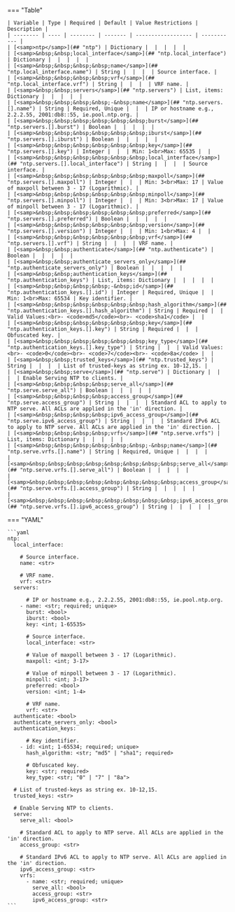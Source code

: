 <!--
  ~ Copyright (c) 2025 Arista Networks, Inc.
  ~ Use of this source code is governed by the Apache License 2.0
  ~ that can be found in the LICENSE file.
  -->
=== "Table"

    | Variable | Type | Required | Default | Value Restrictions | Description |
    | -------- | ---- | -------- | ------- | ------------------ | ----------- |
    | [<samp>ntp</samp>](## "ntp") | Dictionary |  |  |  |  |
    | [<samp>&nbsp;&nbsp;local_interface</samp>](## "ntp.local_interface") | Dictionary |  |  |  |  |
    | [<samp>&nbsp;&nbsp;&nbsp;&nbsp;name</samp>](## "ntp.local_interface.name") | String |  |  |  | Source interface. |
    | [<samp>&nbsp;&nbsp;&nbsp;&nbsp;vrf</samp>](## "ntp.local_interface.vrf") | String |  |  |  | VRF name. |
    | [<samp>&nbsp;&nbsp;servers</samp>](## "ntp.servers") | List, items: Dictionary |  |  |  |  |
    | [<samp>&nbsp;&nbsp;&nbsp;&nbsp;-&nbsp;name</samp>](## "ntp.servers.[].name") | String | Required, Unique |  |  | IP or hostname e.g., 2.2.2.55, 2001:db8::55, ie.pool.ntp.org. |
    | [<samp>&nbsp;&nbsp;&nbsp;&nbsp;&nbsp;&nbsp;burst</samp>](## "ntp.servers.[].burst") | Boolean |  |  |  |  |
    | [<samp>&nbsp;&nbsp;&nbsp;&nbsp;&nbsp;&nbsp;iburst</samp>](## "ntp.servers.[].iburst") | Boolean |  |  |  |  |
    | [<samp>&nbsp;&nbsp;&nbsp;&nbsp;&nbsp;&nbsp;key</samp>](## "ntp.servers.[].key") | Integer |  |  | Min: 1<br>Max: 65535 |  |
    | [<samp>&nbsp;&nbsp;&nbsp;&nbsp;&nbsp;&nbsp;local_interface</samp>](## "ntp.servers.[].local_interface") | String |  |  |  | Source interface. |
    | [<samp>&nbsp;&nbsp;&nbsp;&nbsp;&nbsp;&nbsp;maxpoll</samp>](## "ntp.servers.[].maxpoll") | Integer |  |  | Min: 3<br>Max: 17 | Value of maxpoll between 3 - 17 (Logarithmic). |
    | [<samp>&nbsp;&nbsp;&nbsp;&nbsp;&nbsp;&nbsp;minpoll</samp>](## "ntp.servers.[].minpoll") | Integer |  |  | Min: 3<br>Max: 17 | Value of minpoll between 3 - 17 (Logarithmic). |
    | [<samp>&nbsp;&nbsp;&nbsp;&nbsp;&nbsp;&nbsp;preferred</samp>](## "ntp.servers.[].preferred") | Boolean |  |  |  |  |
    | [<samp>&nbsp;&nbsp;&nbsp;&nbsp;&nbsp;&nbsp;version</samp>](## "ntp.servers.[].version") | Integer |  |  | Min: 1<br>Max: 4 |  |
    | [<samp>&nbsp;&nbsp;&nbsp;&nbsp;&nbsp;&nbsp;vrf</samp>](## "ntp.servers.[].vrf") | String |  |  |  | VRF name. |
    | [<samp>&nbsp;&nbsp;authenticate</samp>](## "ntp.authenticate") | Boolean |  |  |  |  |
    | [<samp>&nbsp;&nbsp;authenticate_servers_only</samp>](## "ntp.authenticate_servers_only") | Boolean |  |  |  |  |
    | [<samp>&nbsp;&nbsp;authentication_keys</samp>](## "ntp.authentication_keys") | List, items: Dictionary |  |  |  |  |
    | [<samp>&nbsp;&nbsp;&nbsp;&nbsp;-&nbsp;id</samp>](## "ntp.authentication_keys.[].id") | Integer | Required, Unique |  | Min: 1<br>Max: 65534 | Key identifier. |
    | [<samp>&nbsp;&nbsp;&nbsp;&nbsp;&nbsp;&nbsp;hash_algorithm</samp>](## "ntp.authentication_keys.[].hash_algorithm") | String | Required |  | Valid Values:<br>- <code>md5</code><br>- <code>sha1</code> |  |
    | [<samp>&nbsp;&nbsp;&nbsp;&nbsp;&nbsp;&nbsp;key</samp>](## "ntp.authentication_keys.[].key") | String | Required |  |  | Obfuscated key. |
    | [<samp>&nbsp;&nbsp;&nbsp;&nbsp;&nbsp;&nbsp;key_type</samp>](## "ntp.authentication_keys.[].key_type") | String |  |  | Valid Values:<br>- <code>0</code><br>- <code>7</code><br>- <code>8a</code> |  |
    | [<samp>&nbsp;&nbsp;trusted_keys</samp>](## "ntp.trusted_keys") | String |  |  |  | List of trusted-keys as string ex. 10-12,15. |
    | [<samp>&nbsp;&nbsp;serve</samp>](## "ntp.serve") | Dictionary |  |  |  | Enable Serving NTP to clients. |
    | [<samp>&nbsp;&nbsp;&nbsp;&nbsp;serve_all</samp>](## "ntp.serve.serve_all") | Boolean |  |  |  |  |
    | [<samp>&nbsp;&nbsp;&nbsp;&nbsp;access_group</samp>](## "ntp.serve.access_group") | String |  |  |  | Standard ACL to apply to NTP serve. All ACLs are applied in the 'in' direction. |
    | [<samp>&nbsp;&nbsp;&nbsp;&nbsp;ipv6_access_group</samp>](## "ntp.serve.ipv6_access_group") | String |  |  |  | Standard IPv6 ACL to apply to NTP serve. All ACLs are applied in the 'in' direction. |
    | [<samp>&nbsp;&nbsp;&nbsp;&nbsp;vrfs</samp>](## "ntp.serve.vrfs") | List, items: Dictionary |  |  |  |  |
    | [<samp>&nbsp;&nbsp;&nbsp;&nbsp;&nbsp;&nbsp;-&nbsp;name</samp>](## "ntp.serve.vrfs.[].name") | String | Required, Unique |  |  |  |
    | [<samp>&nbsp;&nbsp;&nbsp;&nbsp;&nbsp;&nbsp;&nbsp;&nbsp;serve_all</samp>](## "ntp.serve.vrfs.[].serve_all") | Boolean |  |  |  |  |
    | [<samp>&nbsp;&nbsp;&nbsp;&nbsp;&nbsp;&nbsp;&nbsp;&nbsp;access_group</samp>](## "ntp.serve.vrfs.[].access_group") | String |  |  |  |  |
    | [<samp>&nbsp;&nbsp;&nbsp;&nbsp;&nbsp;&nbsp;&nbsp;&nbsp;ipv6_access_group</samp>](## "ntp.serve.vrfs.[].ipv6_access_group") | String |  |  |  |  |

=== "YAML"

    ```yaml
    ntp:
      local_interface:

        # Source interface.
        name: <str>

        # VRF name.
        vrf: <str>
      servers:

          # IP or hostname e.g., 2.2.2.55, 2001:db8::55, ie.pool.ntp.org.
        - name: <str; required; unique>
          burst: <bool>
          iburst: <bool>
          key: <int; 1-65535>

          # Source interface.
          local_interface: <str>

          # Value of maxpoll between 3 - 17 (Logarithmic).
          maxpoll: <int; 3-17>

          # Value of minpoll between 3 - 17 (Logarithmic).
          minpoll: <int; 3-17>
          preferred: <bool>
          version: <int; 1-4>

          # VRF name.
          vrf: <str>
      authenticate: <bool>
      authenticate_servers_only: <bool>
      authentication_keys:

          # Key identifier.
        - id: <int; 1-65534; required; unique>
          hash_algorithm: <str; "md5" | "sha1"; required>

          # Obfuscated key.
          key: <str; required>
          key_type: <str; "0" | "7" | "8a">

      # List of trusted-keys as string ex. 10-12,15.
      trusted_keys: <str>

      # Enable Serving NTP to clients.
      serve:
        serve_all: <bool>

        # Standard ACL to apply to NTP serve. All ACLs are applied in the 'in' direction.
        access_group: <str>

        # Standard IPv6 ACL to apply to NTP serve. All ACLs are applied in the 'in' direction.
        ipv6_access_group: <str>
        vrfs:
          - name: <str; required; unique>
            serve_all: <bool>
            access_group: <str>
            ipv6_access_group: <str>
    ```
